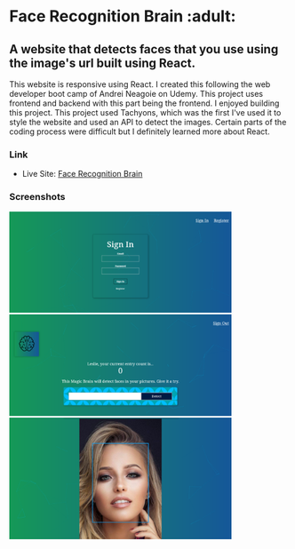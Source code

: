 <h1>Face Recognition Brain :adult:</h1>

<h2>A website that detects faces that you use using the image's url built using React.</h2>

<p>This website is responsive using React. I created this following the web developer boot camp of Andrei Neagoie on Udemy. This project uses frontend and backend with this part being the frontend. I enjoyed building this project. This project used Tachyons, which was the first I've used it to style the website and used an API to detect the images. Certain parts of the coding process were difficult but I definitely learned more about React.</p>

### Link

- Live Site: [Face Recognition Brain](https://face-recognition-brain13.netlify.app/)

### Screenshots

<img src="src/screenshots/img-1.png" width="400"><img src="src/screenshots/img-2.png" width="400">
<img src="src/screenshots/img-3.png" width="400">
